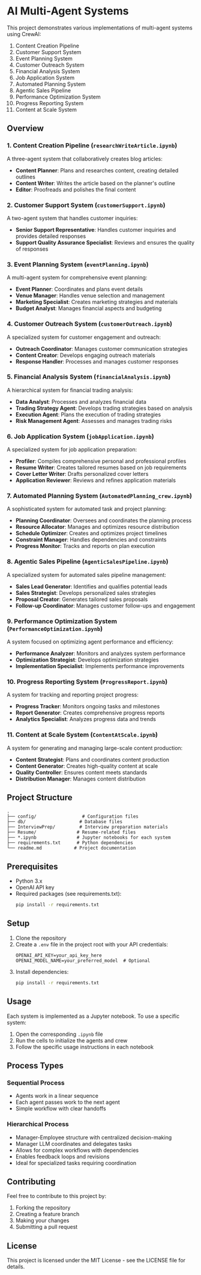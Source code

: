 # AI Multi-Agent Systems

This project demonstrates various implementations of multi-agent systems using CrewAI:

1. Content Creation Pipeline
2. Customer Support System
3. Event Planning System
4. Customer Outreach System
5. Financial Analysis System
6. Job Application System
7. Automated Planning System
8. Agentic Sales Pipeline
9. Performance Optimization System
10. Progress Reporting System
11. Content at Scale System

## Overview

### 1. Content Creation Pipeline (`researchWriteArticle.ipynb`)

A three-agent system that collaboratively creates blog articles:

- **Content Planner**: Plans and researches content, creating detailed outlines
- **Content Writer**: Writes the article based on the planner's outline
- **Editor**: Proofreads and polishes the final content

### 2. Customer Support System (`customerSupport.ipynb`)

A two-agent system that handles customer inquiries:

- **Senior Support Representative**: Handles customer inquiries and provides detailed responses
- **Support Quality Assurance Specialist**: Reviews and ensures the quality of responses

### 3. Event Planning System (`eventPlanning.ipynb`)

A multi-agent system for comprehensive event planning:

- **Event Planner**: Coordinates and plans event details
- **Venue Manager**: Handles venue selection and management
- **Marketing Specialist**: Creates marketing strategies and materials
- **Budget Analyst**: Manages financial aspects and budgeting

### 4. Customer Outreach System (`customerOutreach.ipynb`)

A specialized system for customer engagement and outreach:

- **Outreach Coordinator**: Manages customer communication strategies
- **Content Creator**: Develops engaging outreach materials
- **Response Handler**: Processes and manages customer responses

### 5. Financial Analysis System (`financialAnalysis.ipynb`)

A hierarchical system for financial trading analysis:

- **Data Analyst**: Processes and analyzes financial data
- **Trading Strategy Agent**: Develops trading strategies based on analysis
- **Execution Agent**: Plans the execution of trading strategies
- **Risk Management Agent**: Assesses and manages trading risks

### 6. Job Application System (`jobApplication.ipynb`)

A specialized system for job application preparation:

- **Profiler**: Compiles comprehensive personal and professional profiles
- **Resume Writer**: Creates tailored resumes based on job requirements
- **Cover Letter Writer**: Drafts personalized cover letters
- **Application Reviewer**: Reviews and refines application materials

### 7. Automated Planning System (`AutomatedPlanning_crew.ipynb`)

A sophisticated system for automated task and project planning:

- **Planning Coordinator**: Oversees and coordinates the planning process
- **Resource Allocator**: Manages and optimizes resource distribution
- **Schedule Optimizer**: Creates and optimizes project timelines
- **Constraint Manager**: Handles dependencies and constraints
- **Progress Monitor**: Tracks and reports on plan execution

### 8. Agentic Sales Pipeline (`AgenticSalesPipeline.ipynb`)

A specialized system for automated sales pipeline management:

- **Sales Lead Generator**: Identifies and qualifies potential leads
- **Sales Strategist**: Develops personalized sales strategies
- **Proposal Creator**: Generates tailored sales proposals
- **Follow-up Coordinator**: Manages customer follow-ups and engagement

### 9. Performance Optimization System (`PerformanceOptimization.ipynb`)

A system focused on optimizing agent performance and efficiency:

- **Performance Analyzer**: Monitors and analyzes system performance
- **Optimization Strategist**: Develops optimization strategies
- **Implementation Specialist**: Implements performance improvements

### 10. Progress Reporting System (`ProgressReport.ipynb`)

A system for tracking and reporting project progress:

- **Progress Tracker**: Monitors ongoing tasks and milestones
- **Report Generator**: Creates comprehensive progress reports
- **Analytics Specialist**: Analyzes progress data and trends

### 11. Content at Scale System (`ContentAtScale.ipynb`)

A system for generating and managing large-scale content production:

- **Content Strategist**: Plans and coordinates content production
- **Content Generator**: Creates high-quality content at scale
- **Quality Controller**: Ensures content meets standards
- **Distribution Manager**: Manages content distribution

## Project Structure

```
.
├── config/                 # Configuration files
├── db/                    # Database files
├── InterviewPrep/         # Interview preparation materials
├── Resume/               # Resume-related files
├── *.ipynb               # Jupyter notebooks for each system
├── requirements.txt      # Python dependencies
└── readme.md            # Project documentation
```

## Prerequisites

- Python 3.x
- OpenAI API key
- Required packages (see requirements.txt):
  ```bash
  pip install -r requirements.txt
  ```

## Setup

1. Clone the repository
2. Create a `.env` file in the project root with your API credentials:
   ```
   OPENAI_API_KEY=your_api_key_here
   OPENAI_MODEL_NAME=your_preferred_model  # Optional
   ```
3. Install dependencies:
   ```bash
   pip install -r requirements.txt
   ```

## Usage

Each system is implemented as a Jupyter notebook. To use a specific system:

1. Open the corresponding `.ipynb` file
2. Run the cells to initialize the agents and crew
3. Follow the specific usage instructions in each notebook

## Process Types

### Sequential Process

- Agents work in a linear sequence
- Each agent passes work to the next agent
- Simple workflow with clear handoffs

### Hierarchical Process

- Manager-Employee structure with centralized decision-making
- Manager LLM coordinates and delegates tasks
- Allows for complex workflows with dependencies
- Enables feedback loops and revisions
- Ideal for specialized tasks requiring coordination

## Contributing

Feel free to contribute to this project by:

1. Forking the repository
2. Creating a feature branch
3. Making your changes
4. Submitting a pull request

## License

This project is licensed under the MIT License - see the LICENSE file for details.
